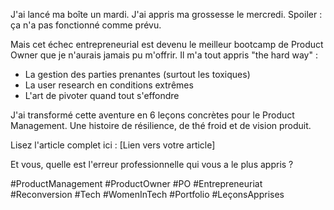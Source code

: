 J'ai lancé ma boîte un mardi. J'ai appris ma grossesse le mercredi.
Spoiler : ça n'a pas fonctionné comme prévu.

Mais cet échec entrepreneurial est devenu le meilleur bootcamp de Product Owner que je n'aurais jamais pu m'offrir. Il m'a tout appris "the hard way" :
- La gestion des parties prenantes (surtout les toxiques)
- La user research en conditions extrêmes
- L'art de pivoter quand tout s'effondre

J'ai transformé cette aventure en 6 leçons concrètes pour le Product Management. Une histoire de résilience, de thé froid et de vision produit.

Lisez l'article complet ici : [Lien vers votre article]

Et vous, quelle est l'erreur professionnelle qui vous a le plus appris ?

#ProductManagement #ProductOwner #PO #Entrepreneuriat #Reconversion #Tech #WomenInTech #Portfolio #LeçonsApprises